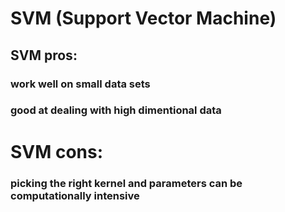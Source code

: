 # SVM (Support Vector Machine)
## SVM pros:
### work well on small data sets
### good at dealing with high dimentional data
# SVM cons:
### picking the right kernel and parameters can be computationally intensive